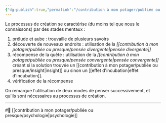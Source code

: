 ```yaml
---
{"dg-publish":true,"permalink":"/contribution à mon potager/publiée ou presque/Processus de création/"}
---
```


Le processus de création se caractérise (du moins tel que nous le connaissons) par des stades mentaux :
1. prélude et aube : trouvaille de plusieurs savoirs
2. découverte de nouveaux endroits : utilisation de la *[[contribution à mon potager/publiée ou presque/pensée divergente\|pensée divergente]]*
3. récompense de la quête : utilisation de la *[[contribution à mon potager/publiée ou presque/pensée convergente\|pensée convergente]]* créant si la solution trouvée un [[contribution à mon potager/publiée ou presque/insight\|insight]] ou sinon un [[effet d'incubation\|effet d'incubation]].
4. vérification de la récompense

On remarque l'utilisation de deux modes de penser successivement, et qu'ils sont nécessaires au processus de création. 

---
#🌲 [[contribution à mon potager/publiée ou presque/psychologie\|psychologie]] 